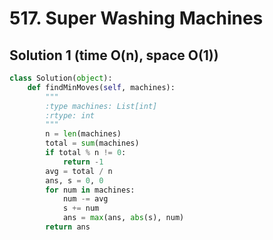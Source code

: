# 517. Super Washing Machines

## Solution 1 (time O(n), space O(1))

```python
class Solution(object):
    def findMinMoves(self, machines):
        """
        :type machines: List[int]
        :rtype: int
        """
        n = len(machines)
        total = sum(machines)
        if total % n != 0:
            return -1
        avg = total / n
        ans, s = 0, 0
        for num in machines:
            num -= avg
            s += num
            ans = max(ans, abs(s), num)
        return ans
```
